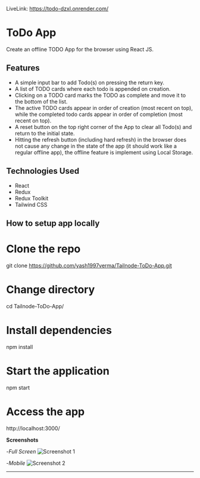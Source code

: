 LiveLink: https://todo-dzxl.onrender.com/

# ToDo App
Create an offline TODO App for the browser using React JS.

## Features
+ A simple input bar to add Todo(s) on pressing the return key.
+ A list of TODO cards where each todo is appended on creation.
+ Clicking on a TODO card marks the TODO as complete and move it to the
bottom of the list.
+ The active TODO cards appear in order of creation (most recent on top), while
the completed todo cards appear in order of completion (most recent on top).
+ A reset button on the top right corner of the App to clear all Todo(s) and return to the
initial state.
+ Hitting the refresh button (including hard refresh) in the browser does not cause
any change in the state of the app (it should work like a regular offline app), the offline feature is implement using Local Storage.

## Technologies Used

- React
- Redux
- Redux Toolkit
- Tailwind CSS

## How to setup app locally

# Clone the repo
git clone https://github.com/yash1997verma/Tailnode-ToDo-App.git

# Change directory
cd Tailnode-ToDo-App/

# Install dependencies
npm install

# Start the application
npm start

# Access the app
http://localhost:3000/


**Screenshots**

   

   -*Full Screen* 
   ![Screenshot 1](./client/public/screenshots/fullscreen.JPG)
     

   -*Mobile*
   ![Screenshot 2](./client/public/screenshots/mobile.JPG)
     
 ---
